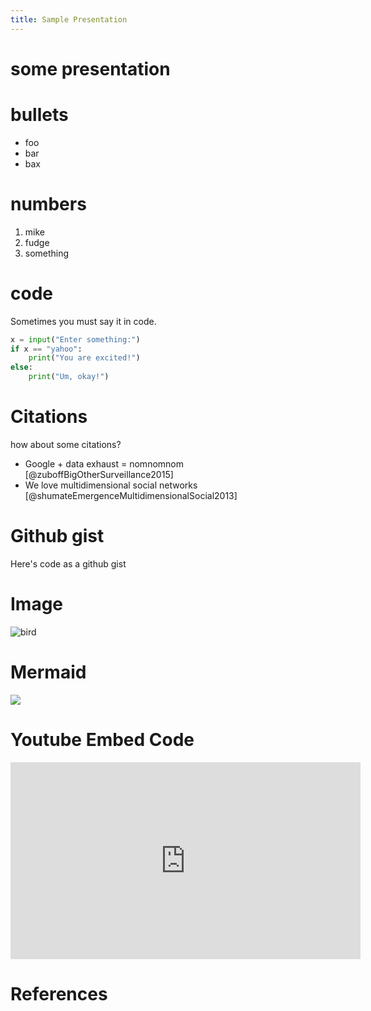 ```yaml
---
title: Sample Presentation
---
```

# some presentation

# bullets

- foo
- bar
- bax

# numbers

1. mike
2. fudge
3. something

# code

Sometimes you must say it in code.

```python
x = input("Enter something:")
if x == "yahoo":
    print("You are excited!")
else:
    print("Um, okay!")
```

# Citations 

how about some citations?

- Google + data exhaust = nomnomnom [@zuboffBigOtherSurveillance2015]
- We love multidimensional social networks [@shumateEmergenceMultidimensionalSocial2013]

# Github gist 

Here's code as a github gist

<script src="https://gist.github.com/ace01603/353328a4aab6b1f4d8957bf11ee37df1.js"></script>

# Image

![bird](https://res.cloudinary.com/dk-find-out/image/upload/q_80,w_960,f_auto/DCTM_Penguin_UK_DK_AL526630_wkmzns.jpg)

# Mermaid

[![](https://mermaid.ink/img/pako:eNpVkM1qw0AMhF9F6NRC_AI-FBqnzcWlpe3Nm4Pwytkl2R_WMiHYfveubQqtTmLmGyFmxDZoxhK7a7i1hpJA_ak85HluKpNsL476ExTF03RkARc83yfYPxwD9CbEaP35ceP3CwTVWC8YgxjrL_NmVWv-3fMEh6amKCGe_jrftzDBS2M_TD7_3zGJc-q16ajsqGgpQUVpRXCHjpMjq_P746IoFMOOFZZ51dzRcBWFys8ZpUHC1923WEoaeIdD1CR8sHRO5H5F1lZCetsaWYuZfwAMpF1G?type=png)](https://mermaid.live/edit#pako:eNpVkM1qw0AMhF9F6NRC_AI-FBqnzcWlpe3Nm4Pwytkl2R_WMiHYfveubQqtTmLmGyFmxDZoxhK7a7i1hpJA_ak85HluKpNsL476ExTF03RkARc83yfYPxwD9CbEaP35ceP3CwTVWC8YgxjrL_NmVWv-3fMEh6amKCGe_jrftzDBS2M_TD7_3zGJc-q16ajsqGgpQUVpRXCHjpMjq_P746IoFMOOFZZ51dzRcBWFys8ZpUHC1923WEoaeIdD1CR8sHRO5H5F1lZCetsaWYuZfwAMpF1G)


# Youtube  Embed Code


<iframe width="560" height="315" src="https://www.youtube.com/embed/ySDX02WD0og" title="YouTube video player" frameborder="0" allow="accelerometer; autoplay; clipboard-write; encrypted-media; gyroscope; picture-in-picture; web-share" allowfullscreen></iframe>

# References 
